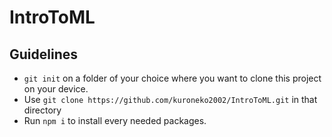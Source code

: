 # IntroToML

## Guidelines

- `git init` on a folder of your choice where you want to clone this project on your device.
- Use `git clone https://github.com/kuroneko2002/IntroToML.git` in that directory
- Run `npm i` to install every needed packages.
